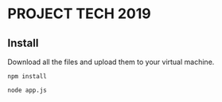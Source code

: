 # PROJECT TECH 2019
## Install

Download all the files and upload them to your virtual machine.

`npm install`

`node app.js`
